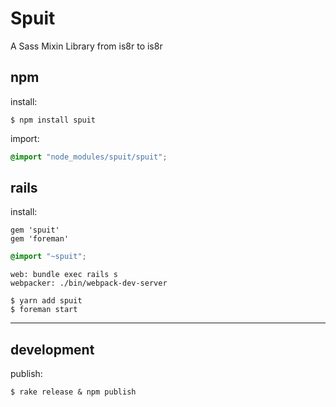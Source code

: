 Spuit
==============

A Sass Mixin Library from is8r to is8r


## npm

install:

```
$ npm install spuit
```

import:

``` styles.scss
@import "node_modules/spuit/spuit";
```

## rails

install:

```/Gemfile
gem 'spuit'
gem 'foreman'
```

```/app/assets/javascripts/packs/application.scss
@import "~spuit";
```

```Procfile
web: bundle exec rails s
webpacker: ./bin/webpack-dev-server
```

```
$ yarn add spuit
$ foreman start
```

---

## development

publish:

```
$ rake release & npm publish
```
